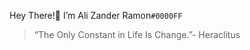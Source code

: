 Hey There!👋
I’m Ali Zander Ramon`#0000FF`

> “The Only Constant in Life Is Change.”- Heraclitus

<!---
Galaxiplan/Galaxiplan is a ✨ special ✨ repository because its `README.md` (this file) appears on your GitHub profile.
You can click the Preview link to take a look at your changes.
--->
